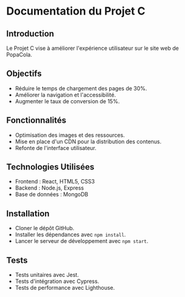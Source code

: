 # Documentation du Projet C

## Introduction
Le Projet C vise à améliorer l'expérience utilisateur sur le site web de PopaCola.

## Objectifs
- Réduire le temps de chargement des pages de 30%.
- Améliorer la navigation et l'accessibilité.
- Augmenter le taux de conversion de 15%.

## Fonctionnalités
- Optimisation des images et des ressources.
- Mise en place d'un CDN pour la distribution des contenus.
- Refonte de l'interface utilisateur.

## Technologies Utilisées
- Frontend : React, HTML5, CSS3
- Backend : Node.js, Express
- Base de données : MongoDB

## Installation
- Cloner le dépôt GitHub.
- Installer les dépendances avec `npm install`.
- Lancer le serveur de développement avec `npm start`.

## Tests
- Tests unitaires avec Jest.
- Tests d'intégration avec Cypress.
- Tests de performance avec Lighthouse.
